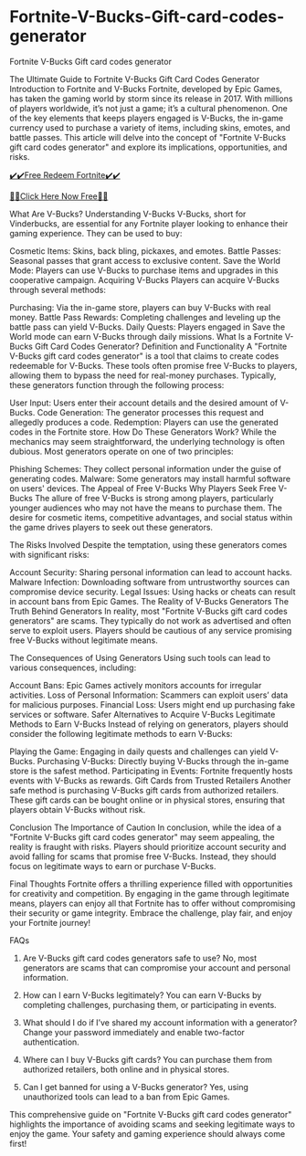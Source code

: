 # Fortnite-V-Bucks-Gift-card-codes-generator
Fortnite V-Bucks Gift card codes generator


The Ultimate Guide to Fortnite V-Bucks Gift Card Codes Generator
Introduction to Fortnite and V-Bucks
Fortnite, developed by Epic Games, has taken the gaming world by storm since its release in 2017. With millions of players worldwide, it’s not just a game; it’s a cultural phenomenon. One of the key elements that keeps players engaged is V-Bucks, the in-game currency used to purchase a variety of items, including skins, emotes, and battle passes. This article will delve into the concept of "Fortnite V-Bucks gift card codes generator" and explore its implications, opportunities, and risks.

[✔️✔️Free Redeem Fortnite✔️✔️](https://www.buyredeemcodee.com/)

[🎁🎁Click Here Now Free🎁🎁](https://www.buyredeemcodee.com/)

What Are V-Bucks?
Understanding V-Bucks
V-Bucks, short for Vinderbucks, are essential for any Fortnite player looking to enhance their gaming experience. They can be used to buy:

Cosmetic Items: Skins, back bling, pickaxes, and emotes.
Battle Passes: Seasonal passes that grant access to exclusive content.
Save the World Mode: Players can use V-Bucks to purchase items and upgrades in this cooperative campaign.
Acquiring V-Bucks
Players can acquire V-Bucks through several methods:

Purchasing: Via the in-game store, players can buy V-Bucks with real money.
Battle Pass Rewards: Completing challenges and leveling up the battle pass can yield V-Bucks.
Daily Quests: Players engaged in Save the World mode can earn V-Bucks through daily missions.
What Is a Fortnite V-Bucks Gift Card Codes Generator?
Definition and Functionality
A "Fortnite V-Bucks gift card codes generator" is a tool that claims to create codes redeemable for V-Bucks. These tools often promise free V-Bucks to players, allowing them to bypass the need for real-money purchases. Typically, these generators function through the following process:

User Input: Users enter their account details and the desired amount of V-Bucks.
Code Generation: The generator processes this request and allegedly produces a code.
Redemption: Players can use the generated codes in the Fortnite store.
How Do These Generators Work?
While the mechanics may seem straightforward, the underlying technology is often dubious. Most generators operate on one of two principles:

Phishing Schemes: They collect personal information under the guise of generating codes.
Malware: Some generators may install harmful software on users' devices.
The Appeal of Free V-Bucks
Why Players Seek Free V-Bucks
The allure of free V-Bucks is strong among players, particularly younger audiences who may not have the means to purchase them. The desire for cosmetic items, competitive advantages, and social status within the game drives players to seek out these generators.

The Risks Involved
Despite the temptation, using these generators comes with significant risks:

Account Security: Sharing personal information can lead to account hacks.
Malware Infection: Downloading software from untrustworthy sources can compromise device security.
Legal Issues: Using hacks or cheats can result in account bans from Epic Games.
The Reality of V-Bucks Generators
The Truth Behind Generators
In reality, most "Fortnite V-Bucks gift card codes generators" are scams. They typically do not work as advertised and often serve to exploit users. Players should be cautious of any service promising free V-Bucks without legitimate means.

The Consequences of Using Generators
Using such tools can lead to various consequences, including:

Account Bans: Epic Games actively monitors accounts for irregular activities.
Loss of Personal Information: Scammers can exploit users’ data for malicious purposes.
Financial Loss: Users might end up purchasing fake services or software.
Safer Alternatives to Acquire V-Bucks
Legitimate Methods to Earn V-Bucks
Instead of relying on generators, players should consider the following legitimate methods to earn V-Bucks:

Playing the Game: Engaging in daily quests and challenges can yield V-Bucks.
Purchasing V-Bucks: Directly buying V-Bucks through the in-game store is the safest method.
Participating in Events: Fortnite frequently hosts events with V-Bucks as rewards.
Gift Cards from Trusted Retailers
Another safe method is purchasing V-Bucks gift cards from authorized retailers. These gift cards can be bought online or in physical stores, ensuring that players obtain V-Bucks without risk.

Conclusion
The Importance of Caution
In conclusion, while the idea of a "Fortnite V-Bucks gift card codes generator" may seem appealing, the reality is fraught with risks. Players should prioritize account security and avoid falling for scams that promise free V-Bucks. Instead, they should focus on legitimate ways to earn or purchase V-Bucks.

Final Thoughts
Fortnite offers a thrilling experience filled with opportunities for creativity and competition. By engaging in the game through legitimate means, players can enjoy all that Fortnite has to offer without compromising their security or game integrity. Embrace the challenge, play fair, and enjoy your Fortnite journey!

FAQs
1. Are V-Bucks gift card codes generators safe to use?
No, most generators are scams that can compromise your account and personal information.

2. How can I earn V-Bucks legitimately?
You can earn V-Bucks by completing challenges, purchasing them, or participating in events.

3. What should I do if I’ve shared my account information with a generator?
Change your password immediately and enable two-factor authentication.

4. Where can I buy V-Bucks gift cards?
You can purchase them from authorized retailers, both online and in physical stores.

5. Can I get banned for using a V-Bucks generator?
Yes, using unauthorized tools can lead to a ban from Epic Games.

This comprehensive guide on "Fortnite V-Bucks gift card codes generator" highlights the importance of avoiding scams and seeking legitimate ways to enjoy the game. Your safety and gaming experience should always come first!
